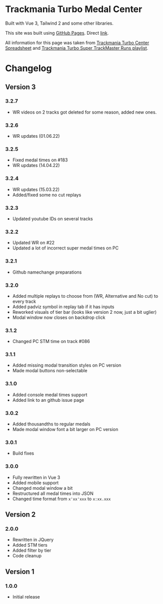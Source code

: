 # Trackmania Turbo Medal Center

Built with Vue 3, Tailwind 2 and some other libraries.

This site was built using [GitHub Pages](https://pages.github.com/). Direct [link](https://dequubi.github.io/Turbo_Super_Solo/).

All information for this page was taken from [Trackmania Turbo Center Spreadsheet](https://docs.google.com/spreadsheets/d/1NgkSbAMPm3VcLhXi1Z5oLPQQ8vCjcCSI2S_U_lTOkPA/edit#gid=193237318) and [Trackmania Turbo Super TrackMaster Runs playlist](https://www.youtube.com/playlist?list=PLfvhWVq2T6JDwbDdKlumD90zUjEuP3rtl).

# Changelog
## Version 3
### 3.2.7
- WR videos on 2 tracks got deleted for some reason, added new ones.
### 3.2.6
- WR updates (01.06.22)
### 3.2.5
- Fixed medal times on #183
- WR updates (14.04.22)
### 3.2.4
- WR updates (15.03.22)
- Added/fixed some no cut replays
### 3.2.3
- Updated youtube IDs on several tracks
### 3.2.2
- Updated WR on #22
- Updated a lot of incorrect super medal times on PC
### 3.2.1
- Github namechange preparations
### 3.2.0
- Added multiple replays to choose from (WR, Alternative and No cut) to every track
- Added padviz symbol in replay tab if it has inputs
- Reworked visuals of tier bar (looks like version 2 now, just a bit uglier)
- Modal window now closes on backdrop click
### 3.1.2
- Changed PC STM time on track #086
### 3.1.1
- Added missing modal transition styles on PC version
- Made modal buttons non-selectable
### 3.1.0
- Added console medal times support
- Added link to an github issue page
### 3.0.2
- Added thousandths to regular medals
- Made modal window font a bit larger on PC version
### 3.0.1
- Build fixes
### 3.0.0
- Fully rewritten in Vue 3
- Added mobile support
- Changed modal window a bit
- Restructured all medal times into JSON
- Changed time format from `x'xx'xxx` to `x:xx.xxx`

## Version 2
### 2.0.0
- Rewritten in JQuery
- Added STM tiers
- Added filter by tier
- Code cleanup

## Version 1
### 1.0.0
- Initial release
